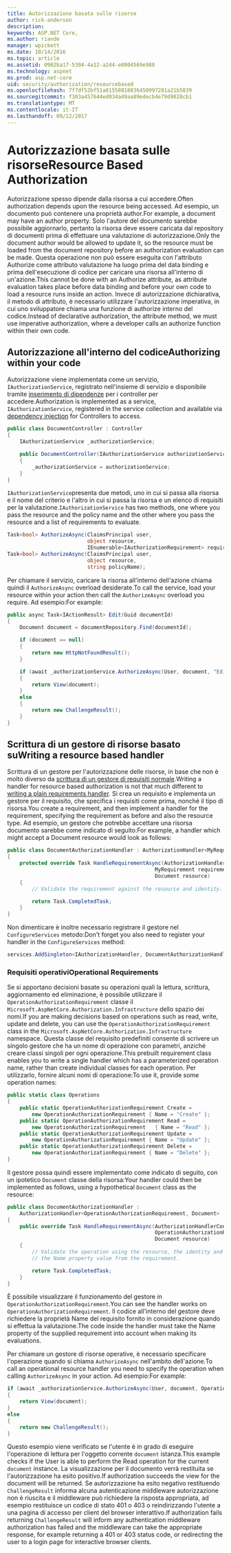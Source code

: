 ```yaml
---
title: Autorizzazione basata sulle risorse
author: rick-anderson
description: 
keywords: ASP.NET Core,
ms.author: riande
manager: wpickett
ms.date: 10/14/2016
ms.topic: article
ms.assetid: 0902ba17-5304-4a12-a2d4-e0904569e988
ms.technology: aspnet
ms.prod: asp.net-core
uid: security/authorization/resourcebased
ms.openlocfilehash: 7f7df52bf51a81558818836450997281a21b5839
ms.sourcegitcommit: f303a457644ed034a49aa89edecb4e79d9028cb1
ms.translationtype: MT
ms.contentlocale: it-IT
ms.lasthandoff: 09/12/2017
---
```

# <a name="resource-based-authorization"></a><span data-ttu-id="6857a-103">Autorizzazione basata sulle risorse</span><span class="sxs-lookup"><span data-stu-id="6857a-103">Resource Based Authorization</span></span>

<a name=security-authorization-resource-based></a>

<span data-ttu-id="6857a-104">Autorizzazione spesso dipende dalla risorsa a cui accedere.</span><span class="sxs-lookup"><span data-stu-id="6857a-104">Often authorization depends upon the resource being accessed.</span></span> <span data-ttu-id="6857a-105">Ad esempio, un documento può contenere una proprietà author.</span><span class="sxs-lookup"><span data-stu-id="6857a-105">For example, a document may have an author property.</span></span> <span data-ttu-id="6857a-106">Solo l'autore del documento sarebbe possibile aggiornarlo, pertanto la risorsa deve essere caricata dal repository di documenti prima di effettuare una valutazione di autorizzazione.</span><span class="sxs-lookup"><span data-stu-id="6857a-106">Only the document author would be allowed to update it, so the resource must be loaded from the document repository before an authorization evaluation can be made.</span></span> <span data-ttu-id="6857a-107">Questa operazione non può essere eseguita con l'attributo Authorize come attributo valutazione ha luogo prima del data binding e prima dell'esecuzione di codice per caricare una risorsa all'interno di un'azione.</span><span class="sxs-lookup"><span data-stu-id="6857a-107">This cannot be done with an Authorize attribute, as attribute evaluation takes place before data binding and before your own code to load a resource runs inside an action.</span></span> <span data-ttu-id="6857a-108">Invece di autorizzazione dichiarativa, il metodo di attributo, è necessario utilizzare l'autorizzazione imperativa, in cui uno sviluppatore chiama una funzione di authorize interno del codice.</span><span class="sxs-lookup"><span data-stu-id="6857a-108">Instead of declarative authorization, the attribute method, we must use imperative authorization, where a developer calls an authorize function within their own code.</span></span>

## <a name="authorizing-within-your-code"></a><span data-ttu-id="6857a-109">Autorizzazione all'interno del codice</span><span class="sxs-lookup"><span data-stu-id="6857a-109">Authorizing within your code</span></span>

<span data-ttu-id="6857a-110">Autorizzazione viene implementata come un servizio, `IAuthorizationService`, registrato nell'insieme di servizio e disponibile tramite [inserimento di dipendenze](../../fundamentals/dependency-injection.md#fundamentals-dependency-injection) per i controller per accedere.</span><span class="sxs-lookup"><span data-stu-id="6857a-110">Authorization is implemented as a service, `IAuthorizationService`, registered in the service collection and available via [dependency injection](../../fundamentals/dependency-injection.md#fundamentals-dependency-injection) for Controllers to access.</span></span>

```csharp
public class DocumentController : Controller
{
    IAuthorizationService _authorizationService;

    public DocumentController(IAuthorizationService authorizationService)
    {
        _authorizationService = authorizationService;
    }
}
```

<span data-ttu-id="6857a-111">`IAuthorizationService`presenta due metodi, uno in cui si passa alla risorsa e il nome del criterio e l'altro in cui si passa la risorsa e un elenco di requisiti per la valutazione.</span><span class="sxs-lookup"><span data-stu-id="6857a-111">`IAuthorizationService` has two methods, one where you pass the resource and the policy name and the other where you pass the resource and a list of requirements to evaluate.</span></span>

```csharp
Task<bool> AuthorizeAsync(ClaimsPrincipal user,
                          object resource,
                          IEnumerable<IAuthorizationRequirement> requirements);
Task<bool> AuthorizeAsync(ClaimsPrincipal user,
                          object resource,
                          string policyName);
```

<a name=security-authorization-resource-based-imperative></a>

<span data-ttu-id="6857a-112">Per chiamare il servizio, caricare la risorsa all'interno dell'azione chiama quindi il `AuthorizeAsync` overload desiderate.</span><span class="sxs-lookup"><span data-stu-id="6857a-112">To call the service, load your resource within your action then call the `AuthorizeAsync` overload you require.</span></span> <span data-ttu-id="6857a-113">Ad esempio:</span><span class="sxs-lookup"><span data-stu-id="6857a-113">For example:</span></span>

```csharp
public async Task<IActionResult> Edit(Guid documentId)
{
    Document document = documentRepository.Find(documentId);

    if (document == null)
    {
        return new HttpNotFoundResult();
    }

    if (await _authorizationService.AuthorizeAsync(User, document, "EditPolicy"))
    {
        return View(document);
    }
    else
    {
        return new ChallengeResult();
    }
}
```

## <a name="writing-a-resource-based-handler"></a><span data-ttu-id="6857a-114">Scrittura di un gestore di risorse basato su</span><span class="sxs-lookup"><span data-stu-id="6857a-114">Writing a resource based handler</span></span>

<span data-ttu-id="6857a-115">Scrittura di un gestore per l'autorizzazione delle risorse, in base che non è molto diverso da [scrittura di un gestore di requisiti normale](policies.md#security-authorization-policies-based-authorization-handler).</span><span class="sxs-lookup"><span data-stu-id="6857a-115">Writing a handler for resource based authorization is not that much different to [writing a plain requirements handler](policies.md#security-authorization-policies-based-authorization-handler).</span></span> <span data-ttu-id="6857a-116">Si crea un requisito e implementa un gestore per il requisito, che specifica i requisiti come prima, nonché il tipo di risorsa.</span><span class="sxs-lookup"><span data-stu-id="6857a-116">You create a requirement, and then implement a handler for the requirement, specifying the requirement as before and also the resource type.</span></span> <span data-ttu-id="6857a-117">Ad esempio, un gestore che potrebbe accettare una risorsa documento sarebbe come indicato di seguito:</span><span class="sxs-lookup"><span data-stu-id="6857a-117">For example, a handler which might accept a Document resource would look as follows:</span></span>

```csharp
public class DocumentAuthorizationHandler : AuthorizationHandler<MyRequirement, Document>
{
    protected override Task HandleRequirementAsync(AuthorizationHandlerContext context,
                                                MyRequirement requirement,
                                                Document resource)
    {
        // Validate the requirement against the resource and identity.

        return Task.CompletedTask;
    }
}
```

<span data-ttu-id="6857a-118">Non dimenticare è inoltre necessario registrare il gestore nel `ConfigureServices` metodo:</span><span class="sxs-lookup"><span data-stu-id="6857a-118">Don't forget you also need to register your handler in the `ConfigureServices` method:</span></span>

```csharp
services.AddSingleton<IAuthorizationHandler, DocumentAuthorizationHandler>();
```

### <a name="operational-requirements"></a><span data-ttu-id="6857a-119">Requisiti operativi</span><span class="sxs-lookup"><span data-stu-id="6857a-119">Operational Requirements</span></span>

<span data-ttu-id="6857a-120">Se si apportano decisioni basate su operazioni quali la lettura, scrittura, aggiornamento ed eliminazione, è possibile utilizzare il `OperationAuthorizationRequirement` classe il `Microsoft.AspNetCore.Authorization.Infrastructure` dello spazio dei nomi.</span><span class="sxs-lookup"><span data-stu-id="6857a-120">If you are making decisions based on operations such as read, write, update and delete, you can use the `OperationAuthorizationRequirement` class in the `Microsoft.AspNetCore.Authorization.Infrastructure` namespace.</span></span> <span data-ttu-id="6857a-121">Questa classe del requisito predefiniti consente di scrivere un singolo gestore che ha un nome di operazione con parametri, anziché creare classi singoli per ogni operazione.</span><span class="sxs-lookup"><span data-stu-id="6857a-121">This prebuilt requirement class enables you to write a single handler which has a parameterized operation name, rather than create individual classes for each operation.</span></span> <span data-ttu-id="6857a-122">Per utilizzarlo, fornire alcuni nomi di operazione:</span><span class="sxs-lookup"><span data-stu-id="6857a-122">To use it, provide some operation names:</span></span>

```csharp
public static class Operations
{
    public static OperationAuthorizationRequirement Create =
        new OperationAuthorizationRequirement { Name = "Create" };
    public static OperationAuthorizationRequirement Read =
        new OperationAuthorizationRequirement   { Name = "Read" };
    public static OperationAuthorizationRequirement Update =
        new OperationAuthorizationRequirement { Name = "Update" };
    public static OperationAuthorizationRequirement Delete =
        new OperationAuthorizationRequirement { Name = "Delete" };
}
```

<span data-ttu-id="6857a-123">Il gestore possa quindi essere implementato come indicato di seguito, con un ipotetico `Document` classe della risorsa:</span><span class="sxs-lookup"><span data-stu-id="6857a-123">Your handler could then be implemented as follows, using a hypothetical `Document` class as the resource:</span></span>

```csharp
public class DocumentAuthorizationHandler :
    AuthorizationHandler<OperationAuthorizationRequirement, Document>
{
    public override Task HandleRequirementAsync(AuthorizationHandlerContext context,
                                                OperationAuthorizationRequirement requirement,
                                                Document resource)
    {
        // Validate the operation using the resource, the identity and
        // the Name property value from the requirement.

        return Task.CompletedTask;
    }
}
```

<span data-ttu-id="6857a-124">È possibile visualizzare il funzionamento del gestore in `OperationAuthorizationRequirement`.</span><span class="sxs-lookup"><span data-stu-id="6857a-124">You can see the handler works on `OperationAuthorizationRequirement`.</span></span> <span data-ttu-id="6857a-125">Il codice all'interno del gestore deve richiedere la proprietà Name del requisito fornito in considerazione quando si effettua la valutazione.</span><span class="sxs-lookup"><span data-stu-id="6857a-125">The code inside the handler must take the Name property of the supplied requirement into account when making its evaluations.</span></span>

<span data-ttu-id="6857a-126">Per chiamare un gestore di risorse operative, è necessario specificare l'operazione quando si chiama `AuthorizeAsync` nell'ambito dell'azione.</span><span class="sxs-lookup"><span data-stu-id="6857a-126">To call an operational resource handler you need to specify the operation when calling `AuthorizeAsync` in your action.</span></span> <span data-ttu-id="6857a-127">Ad esempio:</span><span class="sxs-lookup"><span data-stu-id="6857a-127">For example:</span></span>

```csharp
if (await _authorizationService.AuthorizeAsync(User, document, Operations.Read))
{
    return View(document);
}
else
{
    return new ChallengeResult();
}
```

<span data-ttu-id="6857a-128">Questo esempio viene verificato se l'utente è in grado di eseguire l'operazione di lettura per l'oggetto corrente `document` istanza.</span><span class="sxs-lookup"><span data-stu-id="6857a-128">This example checks if the User is able to perform the Read operation for the current `document` instance.</span></span> <span data-ttu-id="6857a-129">La visualizzazione per il documento verrà restituita se l'autorizzazione ha esito positivo.</span><span class="sxs-lookup"><span data-stu-id="6857a-129">If authorization succeeds the view for the document will be returned.</span></span> <span data-ttu-id="6857a-130">Se autorizzazione ha esito negativo restituendo `ChallengeResult` informa alcuna autenticazione middleware autorizzazione non è riuscita e il middleware può richiedere la risposta appropriata, ad esempio restituisce un codice di stato 401 o 403 o reindirizzando l'utente a una pagina di accesso per client del browser interattivo.</span><span class="sxs-lookup"><span data-stu-id="6857a-130">If authorization fails returning `ChallengeResult` will inform any authentication middleware authorization has failed and the middleware can take the appropriate response, for example returning a 401 or 403 status code, or redirecting the user to a login page for interactive browser clients.</span></span>
